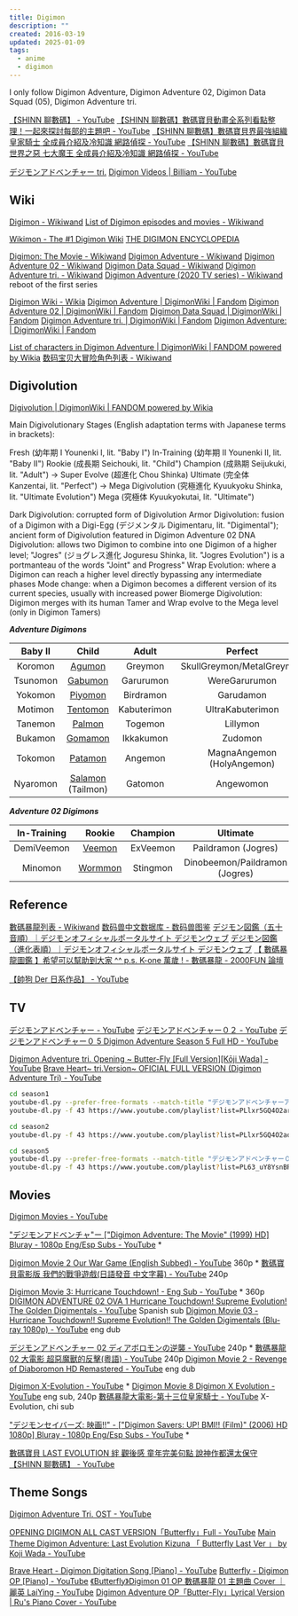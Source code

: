 ```yaml
---
title: Digimon
description: ""
created: 2016-03-19
updated: 2025-01-09
tags:
  - anime
  - digimon
---
```


I only follow Digimon Adventure, Digimon Adventure 02, Digimon Data Squad (05), Digimon Adventure tri.

[【SHINN 聊數碼】 - YouTube](https://www.youtube.com/playlist?list=PLSJJe1V0GHK5LM320dS3jdJl7jDmUhZ_G)
[【SHINN 聊數碼】數碼寶貝動畫全系列看點整理！一起來探討每部的主題吧 - YouTube](https://www.youtube.com/watch?v=rWxZGxbe6zk)
[【SHINN 聊數碼】數碼寶貝界最強組織 皇家騎士 全成員介紹及冷知識 網路偵探 - YouTube](https://www.youtube.com/watch?v=rI0Dk1x57OY)
[【SHINN 聊數碼】數碼寶貝世界之惡 七大魔王 全成員介紹及冷知識 網路偵探 - YouTube](https://www.youtube.com/watch?v=BYAz1sAuUWA)

[デジモンアドベンチャー tri.](http://digimon-adventure.net/)
[Digimon Videos | Billiam - YouTube](https://www.youtube.com/playlist?list=PLRSA-iHL6JaL55Heyr-lGzZWlqxgRpjDu)

## Wiki

[Digimon - Wikiwand](http://www.wikiwand.com/en/Digimon)
[List of Digimon episodes and movies - Wikiwand](http://www.wikiwand.com/en/List_of_Digimon_episodes_and_movies)

[Wikimon - The #1 Digimon Wiki](https://wikimon.net/Main_Page)
[THE DIGIMON ENCYCLOPEDIA](http://digipedia.db-destiny.net/)

[Digimon: The Movie - Wikiwand](http://www.wikiwand.com/en/Digimon:_The_Movie)
[Digimon Adventure - Wikiwand](http://www.wikiwand.com/en/Digimon_Adventure)
[Digimon Adventure 02 - Wikiwand](http://www.wikiwand.com/en/Digimon_Adventure_02)
[Digimon Data Squad - Wikiwand](http://www.wikiwand.com/en/Digimon_Data_Squad)
[Digimon Adventure tri. - Wikiwand](http://www.wikiwand.com/en/Digimon_Adventure_tri.)
[Digimon Adventure (2020 TV series) - Wikiwand](<https://www.wikiwand.com/en/Digimon_Adventure_(2020_TV_series)>) reboot of the first series

[Digimon Wiki - Wikia](http://digimon.fandom.com/wiki/Digimon_Wiki)
[Digimon Adventure | DigimonWiki | Fandom](http://digimon.fandom.com/wiki/Digimon_Adventure)
[Digimon Adventure 02 | DigimonWiki | Fandom](http://digimon.fandom.com/wiki/Digimon_Adventure_02)
[Digimon Data Squad | DigimonWiki | Fandom](http://digimon.fandom.com/wiki/Digimon_Data_Squad)
[Digimon Adventure tri. | DigimonWiki | Fandom](https://digimon.fandom.com/wiki/Digimon_Adventure_tri.)
[Digimon Adventure: | DigimonWiki | Fandom](https://digimon.fandom.com/wiki/Digimon_Adventure:)

[List of characters in Digimon Adventure | DigimonWiki | FANDOM powered by Wikia](https://digimon.fandom.com/wiki/List_of_characters_in_Digimon_Adventure)
[数码宝贝大冒险角色列表 - Wikiwand](http://www.wikiwand.com/zh/数码宝贝大冒险角色列表)

## Digivolution

[Digivolution | DigimonWiki | FANDOM powered by Wikia](https://digimon.fandom.com/wiki/Digivolution)

Main Digivolutionary Stages (English adaptation terms with Japanese terms in brackets):

Fresh (幼年期 I Younenki I, lit. "Baby I")
In-Training (幼年期 II Younenki II, lit. "Baby II")
Rookie (成長期 Seichouki, lit. "Child")
Champion (成熟期 Seijukuki, lit. "Adult") -> Super Evolve (超進化 Chou Shinka)
Ultimate (完全体 Kanzentai, lit. "Perfect") -> Mega Digivolution (究極進化 Kyuukyoku Shinka, lit. "Ultimate Evolution")
Mega (究極体 Kyuukyokutai, lit. "Ultimate")

Dark Digivolution: corrupted form of Digivolution
Armor Digivolution: fusion of a Digimon with a Digi-Egg (デジメンタル Digimentaru, lit. "Digimental"); ancient form of Digivolution featured in Digimon Adventure 02
DNA Digivolution: allows two Digimon to combine into one Digimon of a higher level; "Jogres" (ジョグレス進化 Joguresu Shinka, lit. "Jogres Evolution") is a portmanteau of the words "Joint" and Progress"
Wrap Evolution: where a Digimon can reach a higher level directly bypassing any intermediate phases
Mode change: when a Digimon becomes a different version of its current species, usually with increased power
Biomerge Digivolution: Digimon merges with its human Tamer and Wrap evolve to the Mega level (only in Digimon Tamers)

**_Adventure Digimons_**

| Baby II  |            Child             |    Adult    |          Perfect           |        Ultimate        |
| :------: | :--------------------------: | :---------: | :------------------------: | :--------------------: |
| Koromon  |       [Agumon][agumon]       |   Greymon   | SkullGreymon/MetalGreymon  |   WarGreymon/Omnimon   |
| Tsunomon |      [Gabumon][gabumon]      |  Garurumon  |       WereGarurumon        | MetalGarurumon/Omnimon |
| Yokomon  |      [Piyomon][biyomon]      |  Birdramon  |         Garudamon          |        Hououmon        |
| Motimon  |     [Tentomon][tentomon]     | Kabuterimon |      UltraKabuterimon      |  HerculesKabuterimon   |
| Tanemon  |       [Palmon][palmon]       |   Togemon   |          Lillymon          |        Rosemon         |
| Bukamon  |      [Gomamon][gomamon]      |  Ikkakumon  |          Zudomon           |   Plesiomon/Vikemon    |
| Tokomon  |      [Patamon][patamon]      |   Angemon   | MagnaAngemon (HolyAngemon) |       Seraphymon       |
| Nyaromon | [Salamon][salamon] (Tailmon) |   Gatomon   |         Angewomon          | Magnadramon/Ophanimon  |

[agumon]: http://digimon.fandom.com/wiki/Agumon_(Adventure)
[gabumon]: http://digimon.fandom.com/wiki/Gabumon_(Adventure)
[biyomon]: http://digimon.fandom.com/wiki/Biyomon_(Adventure)
[tentomon]: http://digimon.fandom.com/wiki/Tentomon_(Adventure)
[palmon]: http://digimon.fandom.com/wiki/Palmon_(Adventure)
[gomamon]: http://digimon.fandom.com/wiki/Gomamon_(Adventure)
[patamon]: http://digimon.fandom.com/wiki/Patamon_(Adventure)
[salamon]: http://digimon.fandom.com/wiki/Salamon_(Adventure)

**_Adventure 02 Digimons_**

| In-Training |       Rookie       | Champion |            Ultimate            |                 Mega                  |
| :---------: | :----------------: | :------: | :----------------------------: | :-----------------------------------: |
| DemiVeemon  |  [Veemon][veemon]  | ExVeemon |      Paildramon (Jogres)       |        Imperialdramon (Jogres)        |
|   Minomon   | [Wormmon][wormmon] | Stingmon | Dinobeemon/Paildramon (Jogres) | GranKuwagamon/Imperialdramon (Jogres) |

[veemon]: http://digimon.fandom.com/wiki/Veemon_(Adventure)
[wormmon]: http://digimon.fandom.com/wiki/Wormmon_(Adventure)

## Reference

[數碼暴龍列表 - Wikiwand](https://www.wikiwand.com/zh/數碼寶貝列表)
[数码兽中文数据库 - 数码兽图鉴](http://digimons.net/digimon/index.html)
[デジモン図鑑（五十音順）｜デジモンオフィシャルポータルサイト デジモンウェブ](http://digimon.net/reference/)
[デジモン図鑑（進化表順）｜デジモンオフィシャルポータルサイト デジモンウェブ](http://digimon.net/reference/evolution.php#reference_child2)
[【 數碼暴龍圖鑑 】希望可以幫助到大家 ^^ p.s. K-one 萬歲 ! - 數碼暴龍 - 2000FUN 論壇](http://www.2000fun.com/thread-5501616-1-1.html)

[【帥狗 Der 日系作品】 - YouTube](https://www.youtube.com/playlist?list=PLSYYuRn7FAnVrTgczBBUmPXoUTNgkBpqf)

## TV

[デジモンアドベンチャー - YouTube](https://www.youtube.com/playlist?list=PLlxr5GQ4O2arXWWA2QG1a9zp1HxCO55hw)
[デジモンアドベンチャー０２ - YouTube](https://www.youtube.com/playlist?list=PLlxr5GQ4O2aq-1K0-G0oATY1dsNmSgxCz)
[デジモンアドベンチャー０ 5 Digimon Adventure Season 5 Full HD - YouTube](https://www.youtube.com/playlist?list=PL63_uY8YsnBR64qR85D8QMmZ5kvtSPu3i)

[Digimon Adventure tri. Opening ~ Butter-Fly [Full Version][Kōji Wada] - YouTube](https://www.youtube.com/watch?v=Ge6ky3w-eLM)
[Brave Heart~ tri.Version~ OFICIAL FULL VERSION (Digimon Adventure Tri) - YouTube](https://www.youtube.com/watch?v=23LpAs1Wfeg)

```sh
cd season1
youtube-dl.py --prefer-free-formats --match-title "デジモンアドベンチャーアニメ" https://www.youtube.com/channel/UC1meOBKxMrAxt3aKnvGRlJw/videos
youtube-dl.py -f 43 https://www.youtube.com/playlist?list=PLlxr5GQ4O2arXWWA2QG1a9zp1HxCO55hw

cd season2
youtube-dl.py -f 43 https://www.youtube.com/playlist?list=PLlxr5GQ4O2aq-1K0-G0oATY1dsNmSgxCz

cd season5
youtube-dl.py --prefer-free-formats --match-title "デジモンアドベンチャー０5"  https://www.youtube.com/channel/UC1meOBKxMrAxt3aKnvGRlJw/videos
youtube-dl.py -f 43 https://www.youtube.com/playlist?list=PL63_uY8YsnBR64qR85D8QMmZ5kvtSPu3i
```

## Movies

[Digimon Movies - YouTube](https://www.youtube.com/playlist?list=PLtsnHpgxIWFmHz4BC1XDPaZ4I-HWAhO65)

["デジモンアドベンチャ"ー ["Digimon Adventure: The Movie" (1999) HD] Bluray - 1080p Eng/Esp Subs - YouTube](https://www.youtube.com/watch?v=D5ewqknP3Co) \*

[Digimon Movie 2 Our War Game (English Subbed) - YouTube](https://www.youtube.com/watch?v=yzjtK_Owx-M) 360p \*
[數碼寶貝電影版 我們的戰爭遊戲(日語發音 中文字幕) - YouTube](https://www.youtube.com/watch?v=I43H-NxNgeo) 240p

[Digimon Movie 3: Hurricane Touchdown! - Eng Sub - YouTube](https://www.youtube.com/watch?v=CBCZu27gLKw) \* 360p
[DIGIMON ADVENTURE 02 OVA 1 Hurricane Touchdown! Supreme Evolution! The Golden Digimentals - YouTube](https://www.youtube.com/watch?v=QEx1d2DjlcY) Spanish sub
[Digimon Movie 03 - Hurricane Touchdown!! Supreme Evolution!! The Golden Digimentals (Blu-ray 1080p) - YouTube](https://www.youtube.com/watch?v=zxsAyGYMTjM) eng dub

[デジモンアドベンチャー 02 ディアボロモンの逆襲 - YouTube](https://www.youtube.com/watch?v=JQpt4q3EYug) 240p \*
[數碼暴龍 02 大電影 超惡魔獸的反擊(粵語) - YouTube](https://www.youtube.com/watch?v=unNxaYQVPLU) 240p
[Digimon Movie 2 - Revenge of Diaboromon HD Remastered - YouTube](https://www.youtube.com/watch?v=7j3Q5be4Kjo) eng dub

[Digimon X-Evolution - YouTube](https://www.youtube.com/watch?v=AYliu3-WoyE) \*
[Digimon Movie 8 Digimon X Evolution - YouTube](https://www.youtube.com/watch?v=gxKChcTsnfI) eng sub, 240p
[數碼暴龍大電影-第十三位皇家騎士 - YouTube](https://www.youtube.com/watch?v=-dDM-G08310) X-Evolution, chi sub

["デジモンセイバーズ: 映画!!" - ["Digimon Savers: UP! BMI!! (Film)" (2006) HD 1080p] Bluray - 1080p Eng/Esp Subs - YouTube](https://www.youtube.com/watch?v=uKjkm17PmXk) \*

[數碼寶貝 LAST EVOLUTION 絆 觀後感 童年完美句點 說神作都還太保守【SHINN 聊數碼】 - YouTube](https://www.youtube.com/watch?v=JZ5JxNg0cJM)

## Theme Songs

[Digimon Adventure Tri. OST - YouTube](https://www.youtube.com/playlist?list=PLXuCHW01HeL7GmdDVDi9ctK1DwAuJaafl)

[OPENING DIGIMON ALL CAST VERSION「Butterfly」Full - YouTube](https://www.youtube.com/watch?v=tSLDC75BEpQ)
[Main Theme Digimon Adventure: Last Evolution Kizuna 「 Butterfly Last Ver 」 by Koji Wada - YouTube](https://www.youtube.com/watch?v=xp2BFVP4e9Q)

[Brave Heart - Digimon Digitation Song [Piano] - YouTube](https://www.youtube.com/watch?v=YsTGTwqNfsQ)
[Butterfly - Digimon OP [Piano] - YouTube](https://www.youtube.com/watch?v=woktSuBWR3U)
[《Butterfly》Digimon 01 OP 數碼暴龍 01 主題曲 Cover ｜麗英 LaiYing - YouTube](https://www.youtube.com/watch?v=PajZWuEoup0)
[Digimon Adventure OP「Butter-Fly」Lyrical Version | Ru's Piano Cover - YouTube](https://www.youtube.com/watch?v=aeN4VtW8szw)
